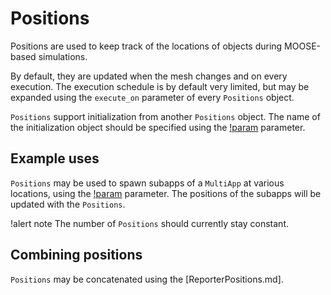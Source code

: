 # Positions

Positions are used to keep track of the locations of objects during MOOSE-based simulations.

By default, they are updated when the mesh changes and on every execution. The execution schedule
is by default very limited, but may be expanded using the `execute_on` parameter of every `Positions`
object.

`Positions` support initialization from another `Positions` object. The name of the initialization
object should be specified using the [!param](/Positions/InputPositions/initial_positions) parameter.

## Example uses

`Positions` may be used to spawn subapps of a `MultiApp` at various locations, using the
[!param](/MultiApps/FullSolveMultiApp/positions_object) parameter. The positions
of the subapps will be updated with the `Positions`.

!alert note
The number of `Positions` should currently stay constant.


## Combining positions

`Positions` may be concatenated using the [ReporterPositions.md].